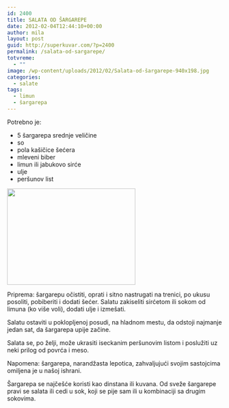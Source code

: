 ```yaml
---
id: 2400
title: SALATA OD ŠARGAREPE
date: 2012-02-04T12:44:10+00:00
author: mila
layout: post
guid: http://superkuvar.com/?p=2400
permalink: /salata-od-sargarepe/
totvreme:
  - ""
image: /wp-content/uploads/2012/02/Salata-od-šargarepe-940x198.jpg
categories:
  - salate
tags:
  - limun
  - šargarepa
---
```

Potrebno je:

  * 5 šargarepa srednje veličine
  * so
  * pola kašičice šećera
  * mleveni biber
  * limun ili jabukovo sirće
  * ulje
  * peršunov list

<img class="alignnone size-medium wp-image-2434" title="Salata od šargarepe" src="/wp-content/uploads/2012/02/Salata-od-šargarepe-300x225.jpg" alt="" width="300" height="225" /> 

Priprema: šargarepu očistiti, oprati i sitno nastrugati na trenici, po ukusu posoliti, pobiberiti i dodati šećer. Salatu zakiseliti sirćetom ili sokom od limuna (ko više voli), dodati ulje i izmešati.

Salatu ostaviti u poklopljenoj posudi, na hladnom mestu, da odstoji najmanje jedan sat, da šargarepa upije začine.

Salata se, po želji, može ukrasiti iseckanim peršunovim listom i poslužiti uz neki prilog od povrća i meso.

Napomena: šargarepa, narandžasta lepotica, zahvaljujući svojim sastojcima omiljena je u našoj ishrani.

Šargarepa se najčešće koristi kao dinstana ili kuvana. Od sveže šargarepe pravi se salata ili cedi u sok, koji se pije sam ili u kombinaciji sa drugim sokovima.

&nbsp;